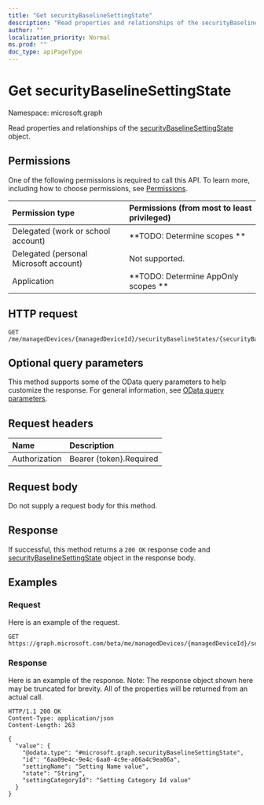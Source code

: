 ```yaml
---
title: "Get securityBaselineSettingState"
description: "Read properties and relationships of the securityBaselineSettingState object."
author: ""
localization_priority: Normal
ms.prod: ""
doc_type: apiPageType
---
```


# Get securityBaselineSettingState

Namespace: microsoft.graph

Read properties and relationships of the [securityBaselineSettingState](../resources/securitybaselinesettingstate.md) object.

## Permissions
One of the following permissions is required to call this API. To learn more, including how to choose permissions, see [Permissions](/concepts/permissions-reference.md).

|Permission type|Permissions (from most to least privileged)|
|:---|:---|
|Delegated (work or school account)|**TODO: Determine scopes **|
|Delegated (personal Microsoft account)|Not supported.|
|Application|**TODO: Determine AppOnly scopes **|

## HTTP request
<!-- {
  "blockType": "ignored"
}
-->
``` http
GET /me/managedDevices/{managedDeviceId}/securityBaselineStates/{securityBaselineStateId}/settingStates/{securityBaselineSettingStateId}
```

## Optional query parameters
This method supports some of the OData query parameters to help customize the response. For general information, see [OData query parameters](/graph/query-parameters).

## Request headers
|Name|Description|
|:---|:---|
|Authorization|Bearer {token}.Required|

## Request body
Do not supply a request body for this method.

## Response
If successful, this method returns a `200 OK` response code and [securityBaselineSettingState](../resources/securitybaselinesettingstate.md) object in the response body.

## Examples

### Request
Here is an example of the request.
<!-- {
  "blockType": "request",
  "name": "get_securitybaselinesettingstate"
}
-->
``` http
GET https://graph.microsoft.com/beta/me/managedDevices/{managedDeviceId}/securityBaselineStates/{securityBaselineStateId}/settingStates/{securityBaselineSettingStateId}
```

### Response
Here is an example of the response. Note: The response object shown here may be truncated for brevity. All of the properties will be returned from an actual call.
<!-- {
  "blockType": "response",
  "truncated": true,
  "@odata.type": "microsoft.graph.securityBaselineSettingState"
}
-->
``` http
HTTP/1.1 200 OK
Content-Type: application/json
Content-Length: 263

{
  "value": {
    "@odata.type": "#microsoft.graph.securityBaselineSettingState",
    "id": "6aa09e4c-9e4c-6aa0-4c9e-a06a4c9ea06a",
    "settingName": "Setting Name value",
    "state": "String",
    "settingCategoryId": "Setting Category Id value"
  }
}
```

